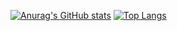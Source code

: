 [![Anurag's GitHub stats](https://github-readme-stats.vercel.app/api?username=BBAslayer)](https://github.com/anuraghazra/github-readme-stats)
[![Top Langs](https://github-readme-stats.vercel.app/api/top-langs/?username=BBAslayer&layout=compact)](https://github.com/anuraghazra/github-readme-stats)
